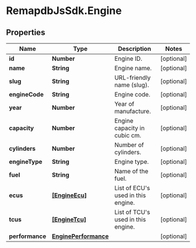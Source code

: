 # RemapdbJsSdk.Engine

## Properties
Name | Type | Description | Notes
------------ | ------------- | ------------- | -------------
**id** | **Number** | Engine ID. | [optional] 
**name** | **String** | Engine name. | [optional] 
**slug** | **String** | URL-friendly name (slug). | [optional] 
**engineCode** | **String** | Engine code. | [optional] 
**year** | **Number** | Year of manufacture. | [optional] 
**capacity** | **Number** | Engine capacity in cubic cm. | [optional] 
**cylinders** | **Number** | Number of cylinders. | [optional] 
**engineType** | **String** | Engine type. | [optional] 
**fuel** | **String** | Name of the fuel. | [optional] 
**ecus** | [**[EngineEcu]**](EngineEcu.md) | List of ECU&#x27;s used in this engine. | [optional] 
**tcus** | [**[EngineTcu]**](EngineTcu.md) | List of TCU&#x27;s used in this engine. | [optional] 
**performance** | [**EnginePerformance**](EnginePerformance.md) |  | [optional] 
